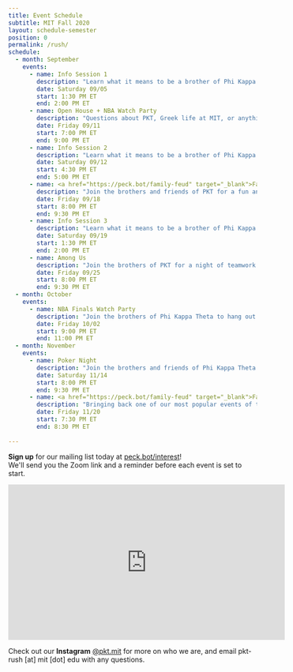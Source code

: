 ```yaml
---
title: Event Schedule
subtitle: MIT Fall 2020
layout: schedule-semester
position: 0
permalink: /rush/
schedule:
  - month: September
    events:
      - name: Info Session 1
        description: "Learn what it means to be a brother of Phi Kappa Theta as some upperclassmen share their personal journeys."
        date: Saturday 09/05
        start: 1:30 PM ET
        end: 2:00 PM ET
      - name: Open House + NBA Watch Party
        description: "Questions about PKT, Greek life at MIT, or anything else? Drop by to learn more and watch the playoffs with some brothers and friends before our next info session."
        date: Friday 09/11
        start: 7:00 PM ET
        end: 9:00 PM ET
      - name: Info Session 2
        description: "Learn what it means to be a brother of Phi Kappa Theta as some upperclassmen share their personal journeys."
        date: Saturday 09/12
        start: 4:30 PM ET
        end: 5:00 PM ET
      - name: <a href="https://peck.bot/family-feud" target="_blank">Family Feud Night</a>
        description: "Join the brothers and friends of PKT for a fun and laid-back Family Feud tournament! You're welcome to sign up as a team or as an individual. Do you have what it takes to emerge a champion?"
        date: Friday 09/18
        start: 8:00 PM ET
        end: 9:30 PM ET
      - name: Info Session 3
        description: "Learn what it means to be a brother of Phi Kappa Theta as some upperclassmen share their personal journeys."
        date: Saturday 09/19
        start: 1:30 PM ET
        end: 2:00 PM ET
      - name: Among Us
        description: "Join the brothers of PKT for a night of teamwork and betrayal. Among us is available for both smartphones and PC."
        date: Friday 09/25
        start: 8:00 PM ET
        end: 9:30 PM ET
  - month: October
    events:
      - name: NBA Finals Watch Party
        description: "Join the brothers of Phi Kappa Theta to hang out and watch Game 2 of the NBA Finals."
        date: Friday 10/02
        start: 9:00 PM ET
        end: 11:00 PM ET
  - month: November
    events:
      - name: Poker Night
        description: "Join the brothers and friends of Phi Kappa Theta for a fun and laid-back night of poker. Don't know how to play? Don't worry, we'll teach you! First timers through poker sharks welcome."
        date: Saturday 11/14
        start: 8:00 PM ET
        end: 9:30 PM ET
      - name: <a href="https://peck.bot/family-feud" target="_blank">Family Feud Finals</a>
        description: "Bringing back one of our most popular events of the semester - Family Feud Night! You're welcome to sign up as a team or as an individual. Do you have what it takes to emerge a champion?"
        date: Friday 11/20
        start: 7:30 PM ET
        end: 8:30 PM ET
 
---
```

<p class="text-center"><strong>Sign up</strong> for our mailing list today at <a href="https://peck.bot/interest" target="_blank">peck.bot/interest</a>!<br>We'll send you the Zoom link and a reminder before each event is set to start.</p>

<p align="center"><iframe width="560" height="315" src="https://www.youtube.com/embed/nAZJzH3RyK0" frameborder="0" allow="accelerometer; autoplay; encrypted-media; gyroscope; picture-in-picture" allowfullscreen></iframe></p>

<p class="text-center">Check out our <strong>Instagram</strong> <a href="https://peck.bot/instagram" target="_blank">@pkt.mit</a>  for more on who we are, and email pkt-rush [at] mit [dot] edu with any questions.</p>

<!-- <p class="text-center">Call <strong>317-PKT-RIDE</strong> for a ride to our house during Rush!</p> -->
